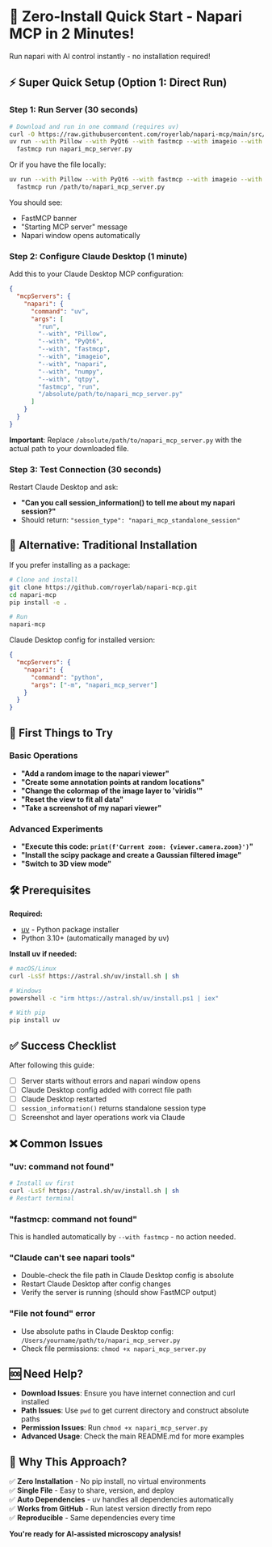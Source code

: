 # 🚀 Zero-Install Quick Start - Napari MCP in 2 Minutes!

Run napari with AI control instantly - no installation required!

## ⚡ Super Quick Setup (Option 1: Direct Run)

### Step 1: Run Server (30 seconds)
```bash
# Download and run in one command (requires uv)
curl -O https://raw.githubusercontent.com/royerlab/napari-mcp/main/src/napari_mcp_server.py
uv run --with Pillow --with PyQt6 --with fastmcp --with imageio --with napari --with numpy --with qtpy \
  fastmcp run napari_mcp_server.py
```

Or if you have the file locally:
```bash
uv run --with Pillow --with PyQt6 --with fastmcp --with imageio --with napari --with numpy --with qtpy \
  fastmcp run /path/to/napari_mcp_server.py
```

You should see:
- FastMCP banner
- "Starting MCP server" message  
- Napari window opens automatically

### Step 2: Configure Claude Desktop (1 minute)

Add this to your Claude Desktop MCP configuration:
```json
{
  "mcpServers": {
    "napari": {
      "command": "uv",
      "args": [
        "run",
        "--with", "Pillow",
        "--with", "PyQt6", 
        "--with", "fastmcp",
        "--with", "imageio",
        "--with", "napari",
        "--with", "numpy",
        "--with", "qtpy",
        "fastmcp", "run",
        "/absolute/path/to/napari_mcp_server.py"
      ]
    }
  }
}
```

**Important**: Replace `/absolute/path/to/napari_mcp_server.py` with the actual path to your downloaded file.

### Step 3: Test Connection (30 seconds)

Restart Claude Desktop and ask:
- **"Can you call session_information() to tell me about my napari session?"**
- Should return: `"session_type": "napari_mcp_standalone_session"`

## 🎯 Alternative: Traditional Installation

If you prefer installing as a package:

```bash
# Clone and install
git clone https://github.com/royerlab/napari-mcp.git
cd napari-mcp
pip install -e .

# Run
napari-mcp
```

Claude Desktop config for installed version:
```json
{
  "mcpServers": {
    "napari": {
      "command": "python",
      "args": ["-m", "napari_mcp_server"]
    }
  }
}
```

## 🎯 First Things to Try

### Basic Operations
- **"Add a random image to the napari viewer"**
- **"Create some annotation points at random locations"**
- **"Change the colormap of the image layer to 'viridis'"**
- **"Reset the view to fit all data"**
- **"Take a screenshot of my napari viewer"**

### Advanced Experiments
- **"Execute this code: `print(f'Current zoom: {viewer.camera.zoom}')`"**
- **"Install the scipy package and create a Gaussian filtered image"**
- **"Switch to 3D view mode"**

## 🛠 Prerequisites

**Required:**
- [uv](https://docs.astral.sh/uv/getting-started/installation/) - Python package installer
- Python 3.10+ (automatically managed by uv)

**Install uv if needed:**
```bash
# macOS/Linux
curl -LsSf https://astral.sh/uv/install.sh | sh

# Windows
powershell -c "irm https://astral.sh/uv/install.ps1 | iex"

# With pip
pip install uv
```

## ✅ Success Checklist

After following this guide:
- [ ] Server starts without errors and napari window opens
- [ ] Claude Desktop config added with correct file path
- [ ] Claude Desktop restarted
- [ ] `session_information()` returns standalone session type
- [ ] Screenshot and layer operations work via Claude

## ❌ Common Issues

### "uv: command not found"
```bash
# Install uv first
curl -LsSf https://astral.sh/uv/install.sh | sh
# Restart terminal
```

### "fastmcp: command not found"
This is handled automatically by `--with fastmcp` - no action needed.

### "Claude can't see napari tools"
- Double-check the file path in Claude Desktop config is absolute
- Restart Claude Desktop after config changes
- Verify the server is running (should show FastMCP output)

### "File not found" error
- Use absolute paths in Claude Desktop config: `/Users/yourname/path/to/napari_mcp_server.py`
- Check file permissions: `chmod +x napari_mcp_server.py`

## 🆘 Need Help?

- **Download Issues**: Ensure you have internet connection and curl installed
- **Path Issues**: Use `pwd` to get current directory and construct absolute paths
- **Permission Issues**: Run `chmod +x napari_mcp_server.py` 
- **Advanced Usage**: Check the main README.md for more examples

## 🎉 Why This Approach?

✅ **Zero Installation** - No pip install, no virtual environments  
✅ **Single File** - Easy to share, version, and deploy  
✅ **Auto Dependencies** - uv handles all dependencies automatically  
✅ **Works from GitHub** - Run latest version directly from repo  
✅ **Reproducible** - Same dependencies every time

**You're ready for AI-assisted microscopy analysis!**